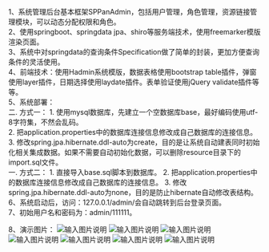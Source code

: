 1、系统管理后台基本框架SPPanAdmin，包括用户管理，角色管理，资源链接管理模块，可以动态分配权限和角色。  
2、使用springboot、springdata jpa、shiro等服务端技术，使用freemarker模版渲染页面。  
3、系统中对springdata的查询条件Specification做了简单的封装，更加方便查询条件的灵活使用。  
4、前端技术：使用Hadmin系统模版，数据表格使用bootstrap table插件，弹窗使用layer插件，日期选择使用laydate插件。表单验证使用jQuery validate插件等等。  
5、系统部署：  
    二. 方式一：
    1. 使用mysql数据库，先建立一个空数据库base，最好编码使用utf-8字符集，不然会乱码。  
    2. 把application.properties中的数据库连接信息修改成自己数据库的连接信息。  
    3. 修改spring.jpa.hibernate.ddl-auto为create，目的是让系统自动建表同时初始化相关集成数据。如果不需要自动初始化数据，可以删除resource目录下的import.sql文件。  
    一. 方式二：
    1. 直接导入base.sql脚本到数据库。
    2. 把application.properties中的数据库连接信息修改成自己数据库的连接信息。
    3. 修改spring.jpa.hibernate.ddl-auto为none，目的是防止hibernate自动修改表结构。
6、系统启动后，访问：127.0.0.1/admin/会自动跳转到后台登录页面。  
7、初始用户名和密码为：admin/111111。  
    
8、演示图片：
![输入图片说明](http://git.oschina.net/uploads/images/2017/0120/101747_21c1bc11_559378.jpeg "在这里输入图片标题")
![输入图片说明](http://git.oschina.net/uploads/images/2017/0120/101756_5ab80e6b_559378.jpeg "在这里输入图片标题")
![输入图片说明](http://git.oschina.net/uploads/images/2017/0120/101805_f87bd7b4_559378.jpeg "在这里输入图片标题")
![输入图片说明](http://git.oschina.net/uploads/images/2017/0120/101813_39158674_559378.jpeg "在这里输入图片标题")
![输入图片说明](http://git.oschina.net/uploads/images/2017/0120/101823_106d2eb9_559378.jpeg "在这里输入图片标题")
![输入图片说明](http://git.oschina.net/uploads/images/2017/0120/101830_5767b7c1_559378.jpeg "在这里输入图片标题")
![输入图片说明](http://git.oschina.net/uploads/images/2017/0120/101839_c5700e09_559378.jpeg "在这里输入图片标题")